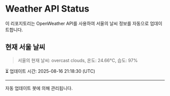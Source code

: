
# Weather API Status

이 리포지토리는 OpenWeather API를 사용하여 서울의 날씨 정보를 자동으로 업데이트합니다.

## 현재 서울 날씨
> 서울의 현재 날씨: overcast clouds, 온도: 24.66°C, 습도: 97%

⏳ 업데이트 시간: 2025-08-16 21:18:30 (UTC)

---
자동 업데이트 봇에 의해 관리됩니다.
